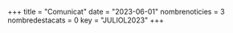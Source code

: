 +++
title             = "Comunicat"
date	 	  	  = "2023-06-01"
nombrenoticies    = 3
nombredestacats   = 0
key 		  	  = "JULIOL2023"
+++
